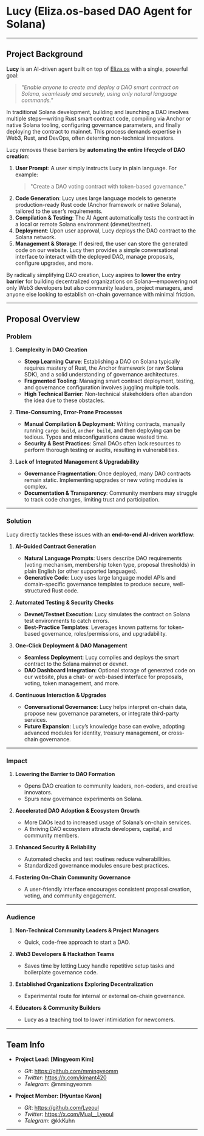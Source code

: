 # Lucy (Eliza.os-based DAO Agent for Solana)

---

## Project Background
**Lucy** is an AI-driven agent built on top of [Eliza.os](https://github.com/cybermancy/eliza.os) with a single, powerful goal:  
> *"Enable anyone to create and deploy a DAO smart contract on Solana, seamlessly and securely, using only natural language commands."*

In traditional Solana development, building and launching a DAO involves multiple steps—writing Rust smart contract code, compiling via Anchor or native Solana tooling, configuring governance parameters, and finally deploying the contract to mainnet. This process demands expertise in Web3, Rust, and DevOps, often deterring non-technical innovators.

Lucy removes these barriers by **automating the entire lifecycle of DAO creation**:

1. **User Prompt**: A user simply instructs Lucy in plain language. For example:  
   > "Create a DAO voting contract with token-based governance."
2. **Code Generation**: Lucy uses large language models to generate production-ready Rust code (Anchor framework or native Solana), tailored to the user’s requirements.
3. **Compilation & Testing**: The AI Agent automatically tests the contract in a local or remote Solana environment (devnet/testnet).
4. **Deployment**: Upon user approval, Lucy deploys the DAO contract to the Solana network.
5. **Management & Storage**: If desired, the user can store the generated code on our website. Lucy then provides a simple conversational interface to interact with the deployed DAO, manage proposals, configure upgrades, and more.

By radically simplifying DAO creation, Lucy aspires to **lower the entry barrier** for building decentralized organizations on Solana—empowering not only Web3 developers but also community leaders, project managers, and anyone else looking to establish on-chain governance with minimal friction.

---

## Proposal Overview

### Problem

1. **Complexity in DAO Creation**
   - **Steep Learning Curve**: Establishing a DAO on Solana typically requires mastery of Rust, the Anchor framework (or raw Solana SDK), and a solid understanding of governance architectures.  
   - **Fragmented Tooling**: Managing smart contract deployment, testing, and governance configuration involves juggling multiple tools.  
   - **High Technical Barrier**: Non-technical stakeholders often abandon the idea due to these obstacles.

2. **Time-Consuming, Error-Prone Processes**
   - **Manual Compilation & Deployment**: Writing contracts, manually running `cargo build`, `anchor build`, and then deploying can be tedious. Typos and misconfigurations cause wasted time.  
   - **Security & Best Practices**: Small DAOs often lack resources to perform thorough testing or audits, resulting in vulnerabilities.

3. **Lack of Integrated Management & Upgradability**
   - **Governance Fragmentation**: Once deployed, many DAO contracts remain static. Implementing upgrades or new voting modules is complex.  
   - **Documentation & Transparency**: Community members may struggle to track code changes, limiting trust and participation.

---

### Solution

Lucy directly tackles these issues with an **end-to-end AI-driven workflow**:

1. **AI-Guided Contract Generation**
   - **Natural Language Prompts**: Users describe DAO requirements (voting mechanism, membership token type, proposal thresholds) in plain English (or other supported languages).  
   - **Generative Code**: Lucy uses large language model APIs and domain-specific governance templates to produce secure, well-structured Rust code.

2. **Automated Testing & Security Checks**
   - **Devnet/Testnet Execution**: Lucy simulates the contract on Solana test environments to catch errors.  
   - **Best-Practice Templates**: Leverages known patterns for token-based governance, roles/permissions, and upgradability.

3. **One-Click Deployment & DAO Management**
   - **Seamless Deployment**: Lucy compiles and deploys the smart contract to the Solana mainnet or devnet.  
   - **DAO Dashboard Integration**: Optional storage of generated code on our website, plus a chat- or web-based interface for proposals, voting, token management, and more.

4. **Continuous Interaction & Upgrades**
   - **Conversational Governance**: Lucy helps interpret on-chain data, propose new governance parameters, or integrate third-party services.  
   - **Future Expansion**: Lucy’s knowledge base can evolve, adopting advanced modules for identity, treasury management, or cross-chain governance.

---

### Impact

1. **Lowering the Barrier to DAO Formation**
   - Opens DAO creation to community leaders, non-coders, and creative innovators.  
   - Spurs new governance experiments on Solana.

2. **Accelerated DAO Adoption & Ecosystem Growth**
   - More DAOs lead to increased usage of Solana’s on-chain services.  
   - A thriving DAO ecosystem attracts developers, capital, and community members.

3. **Enhanced Security & Reliability**
   - Automated checks and test routines reduce vulnerabilities.  
   - Standardized governance modules ensure best practices.

4. **Fostering On-Chain Community Governance**
   - A user-friendly interface encourages consistent proposal creation, voting, and community engagement.

---

### Audience

1. **Non-Technical Community Leaders & Project Managers**
   - Quick, code-free approach to start a DAO.

2. **Web3 Developers & Hackathon Teams**
   - Saves time by letting Lucy handle repetitive setup tasks and boilerplate governance code.

3. **Established Organizations Exploring Decentralization**
   - Experimental route for internal or external on-chain governance.

4. **Educators & Community Builders**
   - Lucy as a teaching tool to lower intimidation for newcomers.

---

## Team Info

- **Project Lead: [Mingyeom Kim]**  
  - *Git*: https://github.com/mmingyeomm
  - *Twitter*: https://x.com/kimant420
  - *Telegram*: @mmingyeomm

- **Project Member: [Hyuntae Kwon]**  
  - *Git*: https://github.com/Lyeoul 
  - *Twitter*: https://x.com/Mual__Lyeoul
  - *Telegram*: @kkKuhn

---
